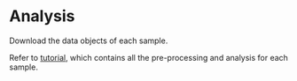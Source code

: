 # Analysis

Download the data objects of each sample.

Refer to [tutorial](https://github.com/navinlabcode/wellDA-seq/tree/main/tutorial), which contains all the pre-processing and analysis for each sample. 


